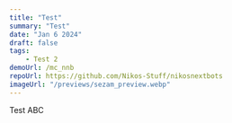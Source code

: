 ```yaml
---
title: "Test"
summary: "Test"
date: "Jan 6 2024"
draft: false
tags:
    - Test 2
demoUrl: /mc_nnb
repoUrl: https://github.com/Nikos-Stuff/nikosnextbots
imageUrl: "/previews/sezam_preview.webp"
---
```


Test ABC
